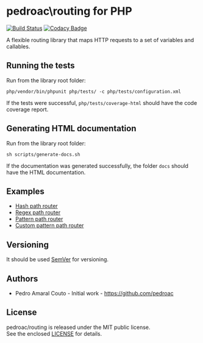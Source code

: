 # pedroac\routing for PHP

[![Build Status](https://travis-ci.org/pedroac/routing4php.svg?branch=master)](https://travis-ci.org/pedroac/routing4php)
[![Codacy Badge](https://api.codacy.com/project/badge/Grade/626ac4d19104499d88692b7e1232ae3b)](https://app.codacy.com/app/pedroac/routing4php?utm_source=github.com&utm_medium=referral&utm_content=pedroac/routing4php&utm_campaign=badger)

A flexible routing library that maps HTTP requests to a set of variables and callables.

## Running the tests

Run from the library root folder:

`php/vendor/bin/phpunit php/tests/ -c php/tests/configuration.xml`

If the tests were successful, `php/tests/coverage-html` should have the code coverage report.

## Generating HTML documentation

Run from the library root folder:

`sh scripts/generate-docs.sh`

If the documentation was generated successfully, the folder `docs` should have the HTML documentation.

## Examples

- [Hash path router](php/examples/hash-path-router.php)
- [Regex path router](php/examples/regex-path-router.php)
- [Pattern path router](php/examples/pattern-path-router.php)
- [Custom pattern path router](php/examples/custom-pattern-path-router.php)

## Versioning

It should be used [SemVer](http://semver.org/) for versioning.

## Authors

- Pedro Amaral Couto - Initial work - https://github.com/pedroac

## License

pedroac/routing is released under the MIT public license.  
See the enclosed [LICENSE](LICENSE) for details.
